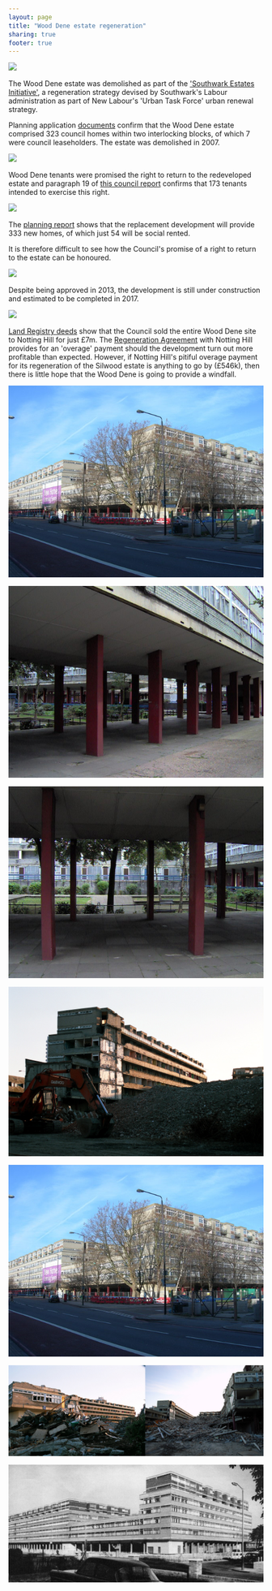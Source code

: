 ```yaml
---
layout: page
title: "Wood Dene estate regeneration"
sharing: true
footer: true
---
```

![](http://crappistmartin.github.io/images/wooddene1.jpg)

The Wood Dene estate was demolished as part of the ['Southwark Estates Initiative'](http://embed.verite.co/timeline/?source=0Aprl6XcACewydEhRaWFOLVBfUjBSVW1HUGVZNEhGeFE&font=Bevan-PotanoSans&maptype=toner&lang=en&hash_bookmark=true&start_zoom_adjust=2&height=650#1), a regeneration strategy devised by Southwark's Labour administration as part of New Labour's 'Urban Task Force' urban renewal strategy. 

Planning application [documents](http://moderngov.southwark.gov.uk/documents/s38968/Report.pdf) confirm that the Wood Dene estate comprised 323 council homes within two interlocking blocks, of which 7 were council leaseholders. The estate was demolished in 2007. 

![](http://crappistmartin.github.io/images/wooddene2.jpg)

Wood Dene tenants were promised the right to return to the redeveloped estate and paragraph 19 of [this council report](http://moderngov.southwark.gov.uk/Data/Executive/20030729/Agenda/56%20-%20Disposal%20of%20216-224Underhill%20Road,%20SE22.pdf) confirms that 173 tenants intended to exercise this right.

![](http://crappistmartin.github.io/images/wooddenertr.png)

The [planning report](http://moderngov.southwark.gov.uk/documents/s38968/Report.pdf) shows that the replacement development will provide 333 new homes, of which just 54 will be social rented.

It is therefore difficult to see how the Council's promise of a right to return to the estate can be honoured.

![](http://crappistmartin.github.io/images/wooddeneor.png)

Despite being approved in 2013, the development is still under construction and estimated to be completed in 2017.

![](http://crappistmartin.github.io/images/wooddeneplan.jpg)

[Land Registry deeds](http://crappistmartin.github.io/images/LRegisterWoodDene.pdf) show that the Council sold the entire Wood Dene site to Notting Hill for just £7m. The [Regeneration Agreement](/img/RAWooddene.pdf) with Notting Hill provides for an 'overage' payment should the development turn out more profitable than expected. However, if Notting Hill's pitiful overage payment for its regeneration of the Silwood estate is anything to go by (£546k), then there is little hope that the Wood Dene is going to provide a windfall.

![](/img/wood_dene.jpg)

![](/img/wooddenephoto.jpg)

![](/img/wooddenephoto2.jpg)

![](/img/wooddene_demolition1.jpg)

![](/img/wood_dene.jpg)

![](/img/wooddene_demolition2.jpg)

![](/img/wooddeneseventies.jpg)
